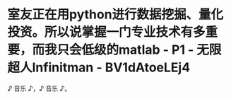 # 室友正在用python进行数据挖掘、量化投资。所以说掌握一门专业技术有多重要，而我只会低级的matlab - P1 - 无限超人Infinitman - BV1dAtoeLEj4

♪ 音乐 ♪，♪ 音乐 ♪。